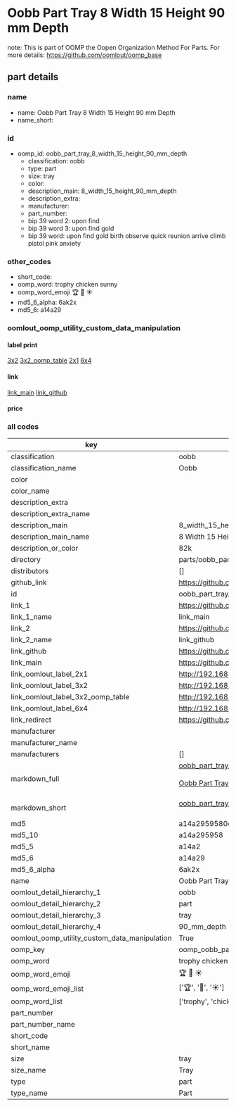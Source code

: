 # Oobb Part Tray 8 Width 15 Height 90 mm Depth  

note: This is part of OOMP the Oopen Organization Method For Parts. For more details: https://github.com/oomlout/oomp_base

##  part details
  







### name
* name: Oobb Part Tray 8 Width 15 Height 90 mm Depth
* name_short: 
### id
* oomp_id: oobb_part_tray_8_width_15_height_90_mm_depth
  * classification: oobb
  * type: part
  * size: tray
  * color: 
  * description_main: 8_width_15_height_90_mm_depth
  * description_extra: 
  * manufacturer: 
  * part_number: 
  * bip 39 word 2: upon find
  * bip 39 word 3: upon find gold
  * bip 39 word: upon find gold birth observe quick reunion arrive climb pistol pink anxiety

### other_codes
* short_code: 
* oomp_word: trophy chicken sunny
* oomp_word_emoji :trophy: :chicken: :sunny:
* md5_6_alpha: 6ak2x
* md5_6: a14a29






### oomlout_oomp_utility_custom_data_manipulation
#### label print
[3x2](http://192.168.1.245:1112/?label=oomp%206ak2x)
[3x2_oomp_table](http://192.168.1.108:1112/?label=oomp%206ak2x)
[2x1](http://192.168.1.242:1112/?label=oomp%206ak2x)
[6x4](http://192.168.1.55:1112/?label=oomp%206ak2x)    

#### link

[link_main](https://github.com/oomlout/oomlout_oomp_version_1_messy/tree/main/parts/oobb_part_tray_8_width_15_height_90_mm_depth) [link_github](https://github.com/oomlout/oomlout_oomp_version_1_messy/tree/main/parts/oobb_part_tray_8_width_15_height_90_mm_depth)                             

#### price







### all codes 
| key | value |  
| --- | --- |  
| classification | oobb |  
| classification_name | Oobb |  
| color |  |  
| color_name |  |  
| description_extra |  |  
| description_extra_name |  |  
| description_main | 8_width_15_height_90_mm_depth |  
| description_main_name | 8 Width 15 Height 90 mm Depth |  
| description_or_color | 82k |  
| directory | parts/oobb_part_tray_8_width_15_height_90_mm_depth |  
| distributors | [] |  
| github_link | https://github.com/oomlout/oomlout_oomp_part_src/tree/main/parts/oobb_part_tray_8_width_15_height_90_mm_depth |  
| id | oobb_part_tray_8_width_15_height_90_mm_depth |  
| link_1 | https://github.com/oomlout/oomlout_oomp_version_1_messy/tree/main/parts/oobb_part_tray_8_width_15_height_90_mm_depth |  
| link_1_name | link_main |  
| link_2 | https://github.com/oomlout/oomlout_oomp_version_1_messy/tree/main/parts/oobb_part_tray_8_width_15_height_90_mm_depth |  
| link_2_name | link_github |  
| link_github | https://github.com/oomlout/oomlout_oomp_version_1_messy/tree/main/parts/oobb_part_tray_8_width_15_height_90_mm_depth |  
| link_main | https://github.com/oomlout/oomlout_oomp_version_1_messy/tree/main/parts/oobb_part_tray_8_width_15_height_90_mm_depth |  
| link_oomlout_label_2x1 | http://192.168.1.242:1112/?label=oomp%206ak2x |  
| link_oomlout_label_3x2 | http://192.168.1.245:1112/?label=oomp%206ak2x |  
| link_oomlout_label_3x2_oomp_table | http://192.168.1.108:1112/?label=oomp%206ak2x |  
| link_oomlout_label_6x4 | http://192.168.1.55:1112/?label=oomp%206ak2x |  
| link_redirect | https://github.com/oomlout/oomlout_oomp_version_1_messy/tree/main/parts/oobb_part_tray_8_width_15_height_90_mm_depth |  
| manufacturer |  |  
| manufacturer_name |  |  
| manufacturers | [] |  
| markdown_full | [oobb_part_tray_8_width_15_height_90_mm_depth](none)<br>[](none)<br>[Oobb Part Tray 8 Width 15 Height 90 Mm Depth](none)<br><br> |  
| markdown_short | [oobb_part_tray_8_width_15_height_90_mm_depth](none)<br><br> |  
| md5 | a14a2959580c970abecc316ac895af77 |  
| md5_10 | a14a295958 |  
| md5_5 | a14a2 |  
| md5_6 | a14a29 |  
| md5_6_alpha | 6ak2x |  
| name | Oobb Part Tray 8 Width 15 Height 90 mm Depth |  
| oomlout_detail_hierarchy_1 | oobb |  
| oomlout_detail_hierarchy_2 | part |  
| oomlout_detail_hierarchy_3 | tray |  
| oomlout_detail_hierarchy_4 | 90_mm_depth |  
| oomlout_oomp_utility_custom_data_manipulation | True |  
| oomp_key | oomp_oobb_part_tray_8_width_15_height_90_mm_depth |  
| oomp_word | trophy chicken sunny |  
| oomp_word_emoji | :trophy: :chicken: :sunny: |  
| oomp_word_emoji_list | [':trophy:', ':chicken:', ':sunny:'] |  
| oomp_word_list | ['trophy', 'chicken', 'sunny'] |  
| part_number |  |  
| part_number_name |  |  
| short_code |  |  
| short_name |  |  
| size | tray |  
| size_name | Tray |  
| type | part |  
| type_name | Part |  

